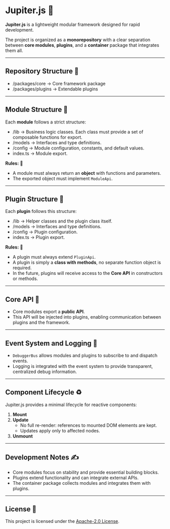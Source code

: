 # Jupiter.js 🌠

**Jupiter.js** is a lightweight modular framework designed for rapid development.

The project is organized as a **monorepository** with a clear separation between **core modules**, **plugins**, and a **container** package that integrates them all.

---

## Repository Structure 🧩

- /packages/core → Core framework package
- /packages/plugins → Extendable plugins

---

## Module Structure 🧩

Each **module** follows a strict structure:

- /lib → Business logic classes. Each class must provide a set of composable functions for export.
- /models → Interfaces and type definitions.
- /config → Module configuration, constants, and default values.
- index.ts → Module export.

**Rules:** 📜

- A module must always return an **object** with functions and parameters.
- The exported object must implement `ModuleApi`.

---

## Plugin Structure 🧩

Each **plugin** follows this structure:

- /lib → Helper classes and the plugin class itself.
- /models → Interfaces and type definitions.
- /config → Plugin configuration.
- index.ts → Plugin export.

**Rules:** 📜

- A plugin must always extend `PluginApi`.
- A plugin is simply a **class with methods**, no separate function object is required.
- In the future, plugins will receive access to the **Core API** in constructors or methods.

---

## Core API 🔗

- Core modules export a **public API**.
- This API will be injected into plugins, enabling communication between plugins and the framework.

---

## Event System and Logging 📝

- `DebuggerBus` allows modules and plugins to subscribe to and dispatch events.
- Logging is integrated with the event system to provide transparent, centralized debug information.

---

## Component Lifecycle ♻️

Jupiter.js provides a minimal lifecycle for reactive components:

1. **Mount**
2. **Update**
   - No full re-render: references to mounted DOM elements are kept.
   - Updates apply only to affected nodes.
3. **Unmount**

---

## Development Notes ✍️

- Core modules focus on stability and provide essential building blocks.
- Plugins extend functionality and can integrate external APIs.
- The container package collects modules and integrates them with plugins.

---

## License 🔑

This project is licensed under the [Apache-2.0 License](./LICENSE).
